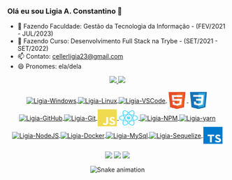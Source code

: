 ### Olá eu sou Ligia A. Constantino 👋

- 🔭 Fazendo Faculdade: Gestão da Tecnologia da Informação - (FEV/2021 - JUL/2023)
- 🌱 Fazendo Curso: Desenvolvimento Full Stack na Trybe - (SET/2021 - SET/2022)
- 📫 Contato: cellerligia23@gmail.com
- 😄 Pronomes: ela/dela

<div align="center">
  <a href="https://github.com/cellerligia23">
  <img height="180em" src="https://github-readme-stats.vercel.app/api?username=cellerligia23&show_icons=true&theme=dark&include_all_commits=true&count_private=true"/>
  <img height="180em" src="https://github-readme-stats.vercel.app/api/top-langs/?username=cellerligia23&layout=compact&langs_count=7&theme=dark"/>
</div>

<div style="display: inline_block" align="center"><br>
  <img align="center" alt="Ligia-Windows" height="40" width="45" src="https://cdn.jsdelivr.net/gh/devicons/devicon/icons/windows8/windows8-original.svg" />
  <img align="center" alt="Ligia-Linux" height="40" width="45"src="https://cdn.jsdelivr.net/gh/devicons/devicon/icons/linux/linux-original.svg" />
  <img align="center" alt="Ligia-VSCode" height="40" width="45" src="https://cdn.jsdelivr.net/gh/devicons/devicon/icons/vscode/vscode-original.svg" />
  <img align="center" alt="Ligia-HTML" height="40" width="45" src="https://raw.githubusercontent.com/devicons/devicon/master/icons/html5/html5-original.svg">
  <img align="center" alt="Ligia-CSS" height="40" width="45" src="https://raw.githubusercontent.com/devicons/devicon/master/icons/css3/css3-original.svg">
  <img align="center" alt="Ligia-GitHub" height="40" width="45" src="https://cdn.jsdelivr.net/gh/devicons/devicon/icons/github/github-original.svg" />
  <img align="center" alt="Ligia-Git" height="40" width="45" src="https://cdn.jsdelivr.net/gh/devicons/devicon/icons/git/git-original.svg" />
  <img align="center" alt="Ligia-Js" height="40" width="45" src="https://raw.githubusercontent.com/devicons/devicon/master/icons/javascript/javascript-plain.svg">
  <img align="center" alt="Ligia-React" height="40" width="45" src="https://raw.githubusercontent.com/devicons/devicon/master/icons/react/react-original.svg">
  <img align="center" alt="Ligia-NPM" height="40" width="45" src="https://cdn.jsdelivr.net/gh/devicons/devicon/icons/npm/npm-original-wordmark.svg" />
  <img align="center" alt="Ligia-yarn" height="40" width="45" src="https://cdn.jsdelivr.net/gh/devicons/devicon/icons/yarn/yarn-original.svg" />
  <img align="center" alt="Ligia-NodeJS" height="40" width="45" src="https://cdn.jsdelivr.net/gh/devicons/devicon/icons/nodejs/nodejs-original-wordmark.svg" />
  <img align="center" alt="Ligia-Docker" height="40" width="45" src="https://cdn.jsdelivr.net/gh/devicons/devicon/icons/docker/docker-original-wordmark.svg" />
  <img align="center" alt="Ligia-MySql" height="40" width="45" src="https://cdn.jsdelivr.net/gh/devicons/devicon/icons/mysql/mysql-original.svg" />
  <img align="center" alt="Ligia-Sequelize" height="40" width="45" src="https://cdn.jsdelivr.net/gh/devicons/devicon/icons/sequelize/sequelize-original.svg" />
  <img align="center" alt="Ligia-Ts" height="40" width="45" src="https://raw.githubusercontent.com/devicons/devicon/master/icons/typescript/typescript-plain.svg">
 </div>
 
 <div align="center"><br>
  <a href="https://www.instagram.com/cellerligia/" target="_blank"><img src="https://img.shields.io/badge/-Instagram-%23E4405F?style=for-the-badge&logo=instagram&logoColor=white" target="_blank"></a>
 	<a href = "mailto:cellerligia23@gmail.com"><img src="https://img.shields.io/badge/-Gmail-%23333?style=for-the-badge&logo=gmail&logoColor=white" target="_blank"></a>
  <a href="https://www.linkedin.com/in/cellerligia/" target="_blank"><img src="https://img.shields.io/badge/-LinkedIn-%230077B5?style=for-the-badge&logo=linkedin&logoColor=white" target="_blank"></a> 
 
  ![Snake animation](https://github.com/cellerligia23/cellerligia23/blob/output/github-contribution-grid-snake.svg)
 
</div>
